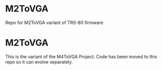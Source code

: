 # M2ToVGA
Repo for M2ToVGA variant of TRS-80 firmware
# M2ToVGA

This is the variant of the M4ToVGA Project.  Code has been moved to this repo so it can evolve separately.
